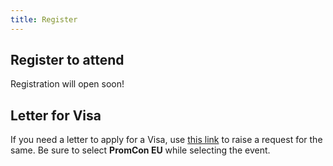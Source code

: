 ```yaml
---
title: Register
---
```


## Register to attend

Registration will open soon!

## Letter for Visa

If you need a letter to apply for a Visa, use [this link](https://events.linuxfoundation.org/about/visa-request/) to raise a request for the same. Be sure to select <b>PromCon EU</b> while selecting the event.